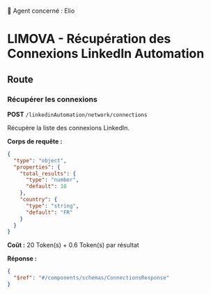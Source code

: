 🧠 Agent concerné : Elio
# LIMOVA - Récupération des Connexions LinkedIn Automation

## Route

### Récupérer les connexions
**POST** `/linkedinAutomation/network/connections`

Récupère la liste des connexions LinkedIn.

**Corps de requête :**
```json
{
  "type": "object",
  "properties": {
    "total_results": {
      "type": "number",
      "default": 10
    },
    "country": {
      "type": "string",
      "default": "FR"
    }
  }
}
```

**Coût :** 20 Token(s) + 0.6 Token(s) par résultat

**Réponse :**
```json
{
  "$ref": "#/components/schemas/ConnectionsResponse"
}
``` 